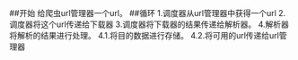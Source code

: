 ##开始
给爬虫url管理器一个url。
##循环
1.调度器从url管理器中获得一个url
2.调度器将这个url传递给下载器
3.调度器将下载器的结果传递给解析器。
4.解析器将解析的结果进行处理。
  4.1.将目的数据进行存储。
  4.2.将可用的url传递给url管理器
